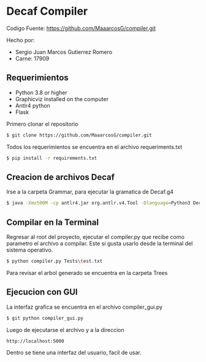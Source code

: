 # Decaf Compiler

Codigo Fuente: https://github.com/MaaarcosG/compiler.git

Hecho por:
- Sergio Juan Marcos Gutierrez Romero
- Carne: 17909

## Requerimientos

- Python 3.8 or higher
- Graphicviz installed on the computer
- Antlr4 python
- Flask

Primero clonar el repositorio
```bash
$ git clone https://github.com/MaaarcosG/compiler.git
```
Todos los requerimientos se encuentra en el archivo requeriments.txt

```bash
$ pip install -r requirements.txt
```
## Creacion de archivos Decaf
Irse a la carpeta Grammar, para ejecutar la gramatica de Decaf.g4
```bash
$ java -Xmx500M -cp antlr4.jar org.antlr.v4.Tool -Dlanguage=Python3 Decaf.g4 -visitor
```
## Compilar en la Terminal
Regresar al root del proyecto, ejecutar el compiler.py que recibe como parametro el archivo a compilar. Este si gusta usarlo desde la terminal del sistema operativo.

```bash
$ python compiler.py Tests\test.txt 
```
Para revisar el arbol generado se encuentra en la carpeta Trees

## Ejecucion con GUI

La interfaz grafica se encuentra en el archivo compiler_gui.py

```bash
$ git python compiler_gui.py
```
Luego de ejecutarse el archivo y a la direccion
```bash
http://localhost:5000
```
Dentro se tiene una interfaz del usuario, facil de usar. 
